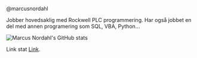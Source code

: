 @marcusnordahl

Jobber hovedsaklig med Rockwell PLC programmering.
Har også jobbet en del med annen programering som SQL, VBA, Python...

![Marcus Nordahl's GitHub stats](https://github-readme-stats.vercel.app/api?username=marcusnordahl&show_icons=true&theme=transparent)

Link stat [Link](https://github.com/anuraghazra/github-readme-stats).


<!-- Henter ut hvilke program man har jobbet med, men funker ikke hos meg. Sikkert noe fiel.  -->
<!-- [![Top Langs](https://github-readme-stats.vercel.app/api/top-langs/?username=marcusnordahl)](https://github.com/anuraghazra/github-readme-stats) -->
